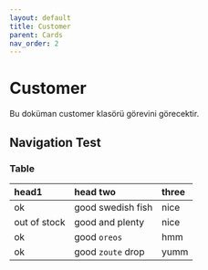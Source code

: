 ```yaml
---
layout: default
title: Customer
parent: Cards
nav_order: 2
---
```


# Customer 
Bu doküman customer klasörü görevini görecektir.
## Navigation Test

### Table 
| head1        | head two          | three |
|:-------------|:------------------|:------|
| ok           | good swedish fish | nice  |
| out of stock | good and plenty   | nice  |
| ok           | good `oreos`      | hmm   |
| ok           | good `zoute` drop | yumm  |